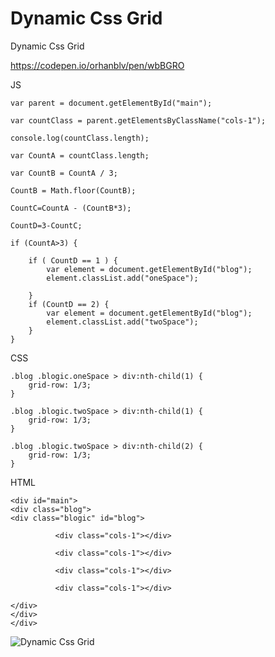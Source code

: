 # Dynamic Css Grid

Dynamic Css Grid

https://codepen.io/orhanblv/pen/wbBGRO

JS
```
var parent = document.getElementById("main");

var countClass = parent.getElementsByClassName("cols-1");

console.log(countClass.length);

var CountA = countClass.length;

var CountB = CountA / 3;

CountB = Math.floor(CountB);

CountC=CountA - (CountB*3);

CountD=3-CountC;

if (CountA>3) {

    if ( CountD == 1 ) {
        var element = document.getElementById("blog");
        element.classList.add("oneSpace");

    }
    if (CountD == 2) {
        var element = document.getElementById("blog");
        element.classList.add("twoSpace");
    }
}
```

CSS
```
.blog .blogic.oneSpace > div:nth-child(1) {
    grid-row: 1/3;
}

.blog .blogic.twoSpace > div:nth-child(1) {
    grid-row: 1/3;
}

.blog .blogic.twoSpace > div:nth-child(2) {
    grid-row: 1/3;
}
```

HTML
```
<div id="main">
<div class="blog">
<div class="blogic" id="blog">
    
          <div class="cols-1"></div>
          
          <div class="cols-1"></div>
          
          <div class="cols-1"></div>
          
          <div class="cols-1"></div>
          
</div>
</div>
</div>
```
![Dynamic Css Grid](https://github.com/obilikvar/Dynamic-Grid/blob/master/taslak_r2_c1.jpg)
